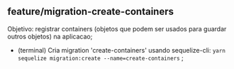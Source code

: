 


## feature/migration-create-containers

  Objetivo: registrar containers (objetos que podem ser usados para guardar outros objetos) na aplicacao;

  * (terminal) Cria migration 'create-containers' usando sequelize-cli: `yarn sequelize migration:create --name=create-containers` ;
